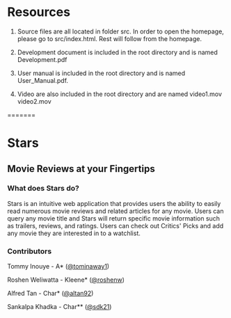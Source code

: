 
Resources 
====
1. Source files are all located in folder src. In order to open the homepage, please go to src/index.html. Rest will follow from the homepage.

2. Development document is included in the root directory and is named Development.pdf

3. User manual is included in the root directory and is named User_Manual.pdf.

4. Video are also included in the root directory and are named video1.mov video2.mov

=======
# Stars
## Movie Reviews at your Fingertips 

### What does Stars do?
Stars is an intuitive web application that provides users the ability to easily read numerous movie reviews and related articles for any movie. Users can query any movie title and Stars will return specific movie information such as trailers, reviews, and ratings. Users can check out Critics' Picks and add any movie they are interested in to a watchlist.  

### Contributors
Tommy Inouye - A* ([@tominaway1](https://github.com/tominaway1))

Roshen Weliwatta - Kleene* ([@roshenw](https://github.com/roshenw))

Alfred Tan - Char* ([@altan92](https://github.com/altan92))

Sankalpa Khadka - Char** ([@sdk21](https://github.com/sdk21))
